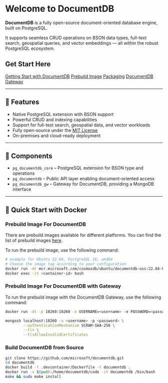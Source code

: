 # Welcome to DocumentDB

**DocumentDB** is a fully open-source document-oriented database engine, built on PostgreSQL.

It supports seamless CRUD operations on BSON data types, full-text search, geospatial queries, and vector embeddings — all within the robust PostgreSQL ecosystem.


## Get Start Here

[Getting Start with DocumentDB](v1/documentdb.md)
[Prebuild Image](v1/prebuild-image.md)
[Packaging](v1/packaging.md)
[DocumentDB Gateway](v1/gateway.md)

---

## 🚀 Features

- Native PostgreSQL extension with BSON support
- Powerful CRUD and indexing capabilities
- Support for full-text search, geospatial data, and vector workloads
- Fully open-source under the [MIT License](https://opensource.org/license/mit)
- On-premises and cloud-ready deployment

---

## 🧱 Components

- `pg_documentdb_core` – PostgreSQL extension for BSON type and operations
- `pg_documentdb` – Public API layer enabling document-oriented access
- `pg_documentdb_gw` – Gateway for DocumentDB, providing a MongoDB interface

---

## 🐳 Quick Start with Docker
### Prebuild Image For DocumentDB
There are prebuild images available for different platforms. You can find the list of prebuild images [here](v1/prebuild-image.md).

To run the prebuild image, use the following command:
```bash
# example for Ubuntu 22.04, PostgreSQL 16, amd64
# Choose the image tag according to your configuration
docker run -dt mcr.microsoft.com/cosmosdb/ubuntu/documentdb-oss:22.04-PG16-AMD64-0.103.0
docker exec -it <container-id> bash  
```

### Prebuild Image For DocumentDB with Gateway
To run the prebuild image with the DocumentDB Gateway, use the following command:
```bash
docker run -dt -p 10260:10260 -e USERNAME=<username> -e PASSWORD=<password> ghcr.io/microsoft/documentdb/preview:test

mongosh localhost:10260 -u <username> -p <password> \
        --authenticationMechanism SCRAM-SHA-256 \
        --tls \
        --tlsAllowInvalidCertificates
```

### Build DocumentDB from Source
```bash
git clone https://github.com/microsoft/documentdb.git
cd documentdb
docker build -f .devcontainer/Dockerfile -t documentdb .
docker run -v $(pwd):/home/documentdb/code -it documentdb /bin/bash
make && sudo make install
```

